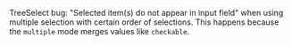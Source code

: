 TreeSelect bug: "Selected item(s) do not appear in input field" when using multiple selection with certain order of selections. This happens because the `multiple` mode merges values like `checkable`.
